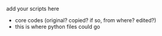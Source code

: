 add your scripts here
- core codes (original? copied? if so, from where? edited?)
- this is where python files could go
